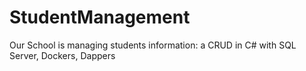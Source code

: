 # StudentManagement
Our School is managing students information: a CRUD in C# with SQL Server, Dockers, Dappers
